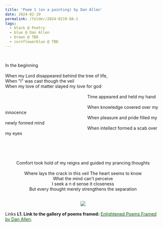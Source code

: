 ```yaml
---
title: 'Poem 1 (on a painting) by Dan Allen'
date: 2024-02-19
permalink: /folder/2024-0219-DA-1
tags:
  - black @ Poetry
  - blue @ Dan Allen
  - brown @ TBD
  - cornflowerblue @ TBD
---
```


<br>

<p>
In the beginning<br>
<br>
When my Lord disappeared behind the tree of life,<br>
When "I" was cast though the veil<br>
When my love of matter slayed my love for god<br>
<br>
&emsp;&emsp;&emsp;&emsp;&emsp;&emsp;&emsp;&emsp;&emsp;&emsp;&emsp;&emsp;&emsp;&emsp;&emsp;&emsp;&emsp;&emsp;&emsp;Time appeared and held my hand<br>
<br>
&emsp;&emsp;&emsp;&emsp;&emsp;&emsp;&emsp;&emsp;&emsp;&emsp;&emsp;&emsp;&emsp;&emsp;&emsp;&emsp;&emsp;&emsp;&emsp;When knowledge covered over my innocence<br>
&emsp;&emsp;&emsp;&emsp;&emsp;&emsp;&emsp;&emsp;&emsp;&emsp;&emsp;&emsp;&emsp;&emsp;&emsp;&emsp;&emsp;&emsp;&emsp;When pleasure and pride filled my newly formed mind<br>
&emsp;&emsp;&emsp;&emsp;&emsp;&emsp;&emsp;&emsp;&emsp;&emsp;&emsp;&emsp;&emsp;&emsp;&emsp;&emsp;&emsp;&emsp;&emsp;When intellect formed a scab over my eyes<br>
<br>
</p>

<br>

<br>

<p align="center">
Comfort took hold of my reigns and guided my prancing thoughts<br>
<br>
Where lays the crack in this veil The heart seems to know<br>
What the mind can't perceive<br>
I seek a n d sense it closeness<br>
But every thought merely strengthens the separation<br>
</p>

<br>

<div style="text-align: center"><img src="/images/Poem_1_(on_a_painting)_by_Dan_Allen.jpeg" /></div>

<br>

<wave-list>
<list-title color="DarkSeaGreen" width="25">Links</list-title>
  <list-item color="BlanchedAlmond"  width="285"><b> L1. Link to the gallery of poems framed:</b> <a href="https://imageevent.com/sahaja/art/enlightenedpoemsframedbydanallen"><font color="DarkGreen">Enlightened Poems Framed by Dan Allen</font></a>. </list-item>
</wave-list>